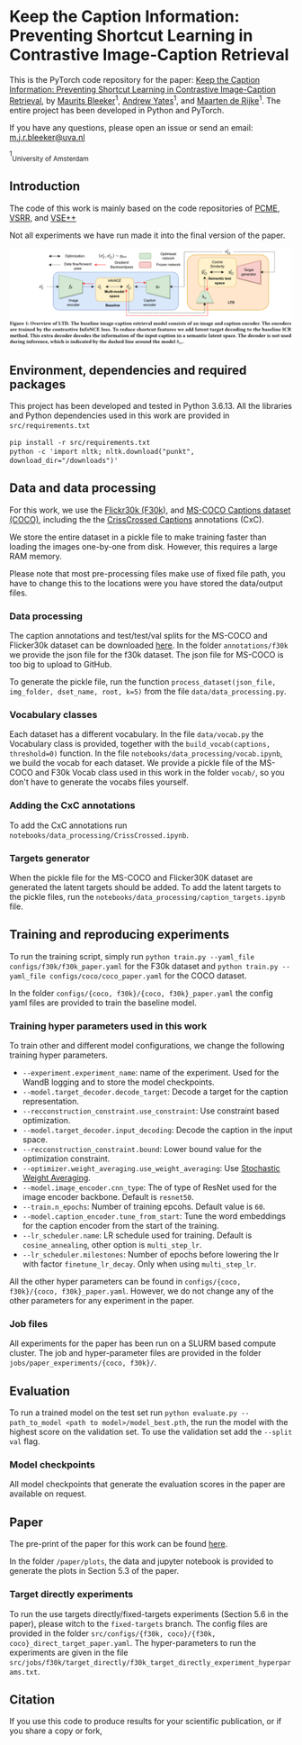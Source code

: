 # Keep the Caption Information: Preventing Shortcut Learning in Contrastive Image-Caption Retrieval

This is the PyTorch code repository for the paper: [Keep the Caption Information: Preventing Shortcut Learning in Contrastive Image-Caption Retrieval](https://arxiv.org/abs/2204.13382), by [Maurits Bleeker](https://mauritsbleeker.github.io)<sup>1</sup>, [Andrew Yates](https://andrewyates.net)<sup>1</sup>, and [Maarten de Rijke](https://staff.fnwi.uva.nl/m.derijke/)<sup>1</sup>.
The entire project has been developed in Python and PyTorch.

If you have any questions,  please open an issue or send an email: m.j.r.bleeker@uva.nl

<sup>1</sup><sub>University of Amsterdam</sub>

## Introduction

The code of this work is mainly based on the code repositories of [PCME](https://github.com/naver-ai/pcme), [VSRR](https://github.com/KunpengLi1994/VSRN), and [VSE++](https://github.com/fartashf/vsepp)  

Not all experiments we have run made it into the final version of the paper.


![alt text](paper/images/overview.png)

## Environment, dependencies and required packages

This project has been developed and tested in Python 3.6.13.
All the libraries and Python dependencies used in this work are provided in `src/requirements.txt`

```
pip install -r src/requirements.txt
python -c 'import nltk; nltk.download("punkt", download_dir="/downloads")'
```
 
## Data and data processing

For this work, we use the [Flickr30k (F30k)](https://shannon.cs.illinois.edu/DenotationGraph/), and [MS-COCO Captions dataset (COCO)](https://github.com/tylin/coco-caption), including the the [CrissCrossed Captions](https://github.com/google-research-datasets/Crisscrossed-Captions) annotations (CxC).

We store the entire dataset in a pickle file to make training faster than loading the images one-by-one from disk. However, this requires a large RAM memory.

Please note that most pre-processing files make use of fixed file path, you have to change this to the locations were you have stored the data/output files. 

### Data processing

The caption annotations and test/test/val splits for the MS-COCO and Flicker30k dataset can be downloaded [here](http://cs.stanford.edu/people/karpathy/deepimagesent/caption_datasets.zip).
In the folder `annotations/f30k` we provide the json file for the f30k dataset. The json file for MS-COCO is too big to upload to GitHub. 

To generate the pickle file, run the function `process_dataset(json_file, img_folder, dset_name, root, k=5)`  from the file `data/data_processing.py`.    

### Vocabulary classes 

Each dataset has a different vocabulary. In the file `data/vocab.py` the Vocabulary class is provided, together with the `build_vocab(captions, threshold=0)` function. 
In the file `notebooks/data_processing/vocab.ipynb`, we build the vocab for each dataset.
We provide a pickle file of the MS-COCO and F30k Vocab class used in this work in the folder `vocab/`, so you don't have to generate the vocabs files yourself.

### Adding the CxC annotations

To add the CxC annotations run `notebooks/data_processing/CrissCrossed.ipynb`.

### Targets generator

When the pickle file for the MS-COCO and Flicker30K dataset are generated the latent targets should be added.
To add the latent targets to the pickle files, run the `notebooks/data_processing/caption_targets.ipynb` file.

## Training and reproducing experiments 

To run the training script, simply run `python train.py --yaml_file configs/f30k/f30k_paper.yaml` for the F30k dataset and
`python train.py --yaml_file configs/coco/coco_paper.yaml` for the COCO dataset.

In the folder `configs/{coco, f30k}/{coco, f30k}_paper.yaml` the config yaml files are provided to train the baseline model. 

### Training hyper parameters used in this work

To train other and different model configurations, we change the following training hyper parameters.
 
- `--experiment.experiment_name`: name of the experiment. Used for the WandB logging and to store the model checkpoints.
- `--model.target_decoder.decode_target`: Decode a target for the caption representation.
- `--recconstruction_constraint.use_constraint`:  Use constraint based optimization.
- `--model.target_decoder.input_decoding`: Decode the caption in the input space.
- `--recconstruction_constraint.bound`: Lower bound value for the optimization constraint. 
- `--optimizer.weight_averaging.use_weight_averaging`: Use [Stochastic Weight Averaging](https://pytorch.org/blog/stochastic-weight-averaging-in-pytorch/). 
- `--model.image_encoder.cnn_type`: The of type of ResNet used for the image encoder backbone. Default is `resnet50`.
- `--train.n_epochs`: Number of training epcohs. Default value is `60`.
- `--model.caption_encoder.tune_from_start`: Tune the word embeddings for the caption encoder from the start of the training.
- `--lr_scheduler.name`: LR schedule used for training. Default is `cosine_annealing`, other option is `multi_step_lr`.
- `--lr_scheduler.milestones`: Number of epochs before lowering the lr with factor `finetune_lr_decay`. Only when using `multi_step_lr`.

All the other hyper parameters can be found in `configs/{coco, f30k}/{coco, f30k}_paper.yaml`. However, we do not change any of the other parameters for any experiment in the paper.

### Job files

All experiments for the paper has been run on a SLURM based compute cluster.
The job and hyper-parameter files are provided in the folder `jobs/paper_experiments/{coco, f30k}/`.

## Evaluation

To run a trained model on the test set run `python evaluate.py --path_to_model <path to model>/model_best.pth`, the run the model with the highest score on the validation set.
To use the validation set add the `--split val` flag. 

### Model checkpoints

All model checkpoints that generate the evaluation scores in the paper are available on request.

## Paper 

The pre-print of the paper for this work can be found [here](https://arxiv.org/abs/2204.13382). 

In the folder `/paper/plots`, the data and jupyter notebook is provided to generate the plots in Section 5.3 of the paper.

### Target directly experiments

To run the use targets directly/fixed-targets experiments (Section 5.6 in the paper), please witch to the `fixed-targets` branch. 
The config files are provided in the folder `src/configs/{f30k, coco}/{f30k, coco}_direct_target_paper.yaml`.
The hyper-parameters to run the experiments are given in the file `src/jobs/f30k/target_directly/f30k_target_directly_experiment_hyperparams.txt`.

## Citation

If you use this code to produce results for your scientific publication, or if you share a copy or fork,


```

```

